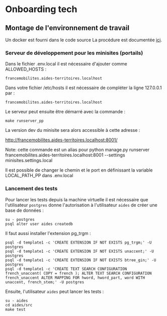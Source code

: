 # Onboarding tech

## Montage de l'environnement de travail

Un docker est fourni dans le code source
La procédure est documentée [ici](https://github.com/MTES-MCT/aides-territoires/wiki/Installation-de-l'environment-en-local).


### Serveur de développement pour les minisites (portails)

Dans le fichier .env.local il est nécessaire d'ajouter comme ALLOWED_HOSTS :

    francemobilites.aides-territoires.localhost

Dans votre fichier /etc/hosts il est nécessaire de compléter la ligne 127.0.0.1 par : 

    francemobilites.aides-territoires.localhost

Le serveur peut ensuite être démarré avec la commande :

    make runserver_pp

La version dev du minisite sera alors accessible à cette adresse :

http://francemobilites.aides-territoires.localhost:8001/

Note: cette commande est un alias pour 
    python manage.py runserver francemobilites.aides-territoires.localhost:8001 --settings minisites.settings.local

Il est possible de changer le chemin et le port en définissant la variable LOCAL_PATH_PP dans .env.local


### Lancement des tests

Pour lancer les tests depuis la machine virtuelle il est nécessaire que l'utilisateur `postgres` donne l'autorisation à l'utilisateur `aides` de créer une base de données :

    su - postgres
    psql alter user aides createdb

Il faut aussi installer l'extension pg_trgm :

    psql -d template1 -c 'CREATE EXTENSION IF NOT EXISTS pg_trgm;' -U postgres
    psql -d template1 -c 'CREATE EXTENSION IF NOT EXISTS unaccent;' -U postgres
    psql -d template1 -c 'CREATE EXTENSION IF NOT EXISTS btree_gin;' -U postgres
    psql -d template1 -c 'CREATE TEXT SEARCH CONFIGURATION french_unaccent( COPY = french ); ALTER TEXT SEARCH CONFIGURATION french_unaccent ALTER MAPPING FOR hword, hword_part, word WITH unaccent, french_stem;' -U postgres

Ensuite, l'utilisateur `aides` peut lancer les tests :

    su - aides
    cd aides/src
    make test
